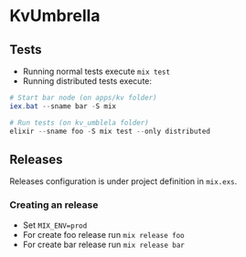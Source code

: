 # KvUmbrella

## Tests

* Running normal tests execute `mix test`
* Running distributed tests execute:

```powershell
# Start bar node (on apps/kv folder)
iex.bat --sname bar -S mix

# Run tests (on kv_umblela folder)
elixir --sname foo -S mix test --only distributed
```

## Releases

Releases configuration is under project definition in `mix.exs`.

### Creating an release

* Set `MIX_ENV=prod`
* For create foo release run `mix release foo`
* For create bar release run `mix release bar`
